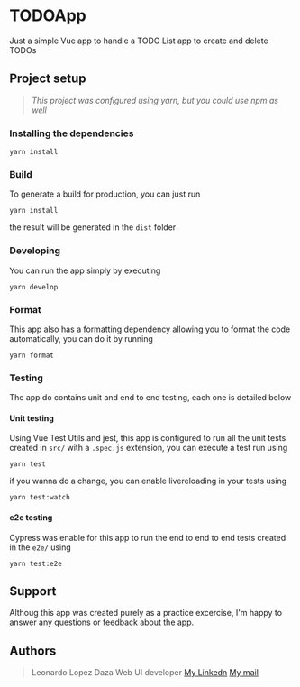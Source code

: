 # TODOApp
Just a simple Vue app to handle a TODO List app to create and delete TODOs

## Project setup
  > <i>This project was configured using yarn, but you could use npm as well</i>
 
### Installing the dependencies
```
yarn install
```

### Build
To generate a build for production, you can just run
```
yarn install
```
the result will be generated in the `dist` folder

### Developing
You can run the app simply by executing
```
yarn develop
```

### Format
This app also has a formatting dependency allowing you to format the code automatically, you can do it by running
```
yarn format
```
### Testing
The app do contains unit and end to end testing, each one is detailed below

#### Unit testing
Using Vue Test Utils and jest, this app is configured to run all the unit tests created in `src/` with a `.spec.js` extension, you can execute a test run using 
```
yarn test
```

if you wanna do a change, you can enable livereloading in your tests using
```
yarn test:watch
```
#### e2e testing
Cypress was enable for this app to run the end to end to end tests created in the `e2e/` using
```
yarn test:e2e
```

## Support
Althoug this app was created purely as a practice excercise, I'm happy to answer any questions or feedback about the app.

## Authors
>Leonardo Lopez Daza
>Web UI developer
>[My Linkedn](https://www.linkedin.com/in/leonardo-lopez-daza/)
>[My mail](leonardoloda2@gmail.com)